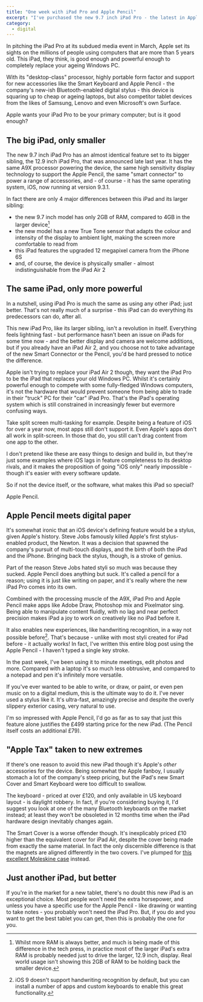 ```yaml
---
title: "One week with iPad Pro and Apple Pencil"
excerpt: "I've purchased the new 9.7 inch iPad Pro - the latest in Apple's iPad range - along with the Apple Pencil. Here's what I make of it."
category:
  - digital
---
```


In pitching the iPad Pro at its subdued media event in March, Apple set its sights on the millions of people using computers that are more than 5 years old. This iPad, they think, is good enough and powerful enough to completely replace your ageing Windows PC.

With its "desktop-class" processor, highly portable form factor and support for new accessories like the Smart Keyboard and Apple Pencil - the company's new-ish Bluetooth-enabled digital stylus - this device is squaring up to cheap or ageing laptops, but also competitor tablet devices from the likes of Samsung, Lenovo and even Microsoft's own Surface. 

Apple wants your iPad Pro to be your primary computer; but is it good enough?

## The big iPad, only smaller

The new 9.7 inch iPad Pro has an almost identical feature set to its bigger sibling, the 12.9 inch iPad Pro, that was announced late last year. It has the same A9X processor powering the device, the same high sensitivity display technology to support the Apple Pencil, the same "smart connector" to power a range of accessories, and - of course - it has the same operating system, iOS, now running at version 9.3.1.

In fact there are only 4 major differences between this iPad and its larger sibling:

- the new 9.7 inch model has only 2GB of RAM, compared to 4GB in the larger device[^1]
- the new model has a new True Tone sensor that adapts the colour and intensity of the display to ambient light, making the screen more comfortable to read from
- this iPad features the upgraded 12 megapixel camera from the iPhone 6S
- and, of course, the device is physically smaller - almost indistinguishable from the iPad Air 2

[^1]: Whilst more RAM is always better, and much is being made of this difference in the tech press, in practice most of the larger iPad's extra RAM is probably needed just to drive the larger, 12.9 inch, display. Real world usage isn't showing this 2GB of RAM to be holding back the smaller device.

## The same iPad, only more powerful

In a nutshell, using iPad Pro is much the same as using any other iPad; just better. That's not really much of a surprise - this iPad can do everything its predecessors can do, after all. 

This new iPad Pro, like its larger sibling, isn't a revolution in itself. Everything feels lightning fast - but performance hasn't been an issue on iPads for some time now - and the better display and camera are welcome additions, but if you already have an iPad Air 2, and you choose not to take advantage of the new Smart Connector or the Pencil, you'd be hard pressed to notice the difference.

Apple isn't trying to replace your iPad Air 2 though, they want the iPad Pro to be the iPad that replaces your old Windows PC. Whilst it's certainly powerful enough to compete with some fully-fledged Windows computers, it's not the hardware that would prevent someone from being able to trade in their "truck" PC for their "car" iPad Pro. That's the iPad's operating system which is still constrained in increasingly fewer but evermore confusing ways.

Take split screen multi-tasking for example. Despite being a feature of iOS for over a year now, most apps still don't support it. Even Apple's apps don't all work in split-screen. In those that do, you still can't drag content from one app to the other. 

I don't pretend like these are easy things to design and build in, but they're just some examples where iOS lags in feature completeness to its desktop rivals, and it makes the proposition of going "iOS only" nearly impossible - though it's easier with every software update.

So if not the device itself, or the software, what makes this iPad so special?

Apple Pencil.

## Apple Pencil meets digital paper

It's somewhat ironic that an iOS device's defining feature would be a stylus, given Apple's history. Steve Jobs famously killed Apple's first stylus-enabled product, the Newton. It was a decision that spawned the company's pursuit of multi-touch displays, and the birth of both the iPad and the iPhone. Bringing back the stylus, though, is a stroke of genius.

Part of the reason Steve Jobs hated styli so much was because they sucked. Apple Pencil does anything but suck. It's called a pencil for a reason; using it is just like writing on paper, and it's really where the new iPad Pro comes into its own.

Combined with the processing muscle of the A9X, iPad Pro and Apple Pencil make apps like Adobe Draw, Photoshop mix and Pixelmator sing. Being able to manipulate content fluidly, with no lag and near perfect precision makes iPad a joy to work on creatively like no iPad before it.

It also enables new experiences, like handwriting recognition, in a way not possible before[^2]. That's because - unlike with most styli created for iPad before - it actually works! In fact, I've written this entire blog post using the Apple Pencil - I haven't typed a single key stroke.

[^2]: iOS 9 doesn't support handwriting recognition by default, but you can install a number of apps and custom keyboards to enable this great functionality.

In the past week, I've been using it to minute meetings, edit photos and more. Compared with a laptop it's so much less obtrusive, and compared to a notepad and pen it's infinitely more versatile.

If you've ever wanted to be able to write, or draw, or paint, or even pen music on to a digital medium, this is the ultimate way to do it. I've never used a stylus like it. It's ultra-fast, amazingly precise and despite the overly slippery exterior casing, very natural to use.

I'm so impressed with Apple Pencil, I'd go as far as to say that  just this feature alone justifies the £499 starting price for the new iPad. (The Pencil itself costs an additional £79).

## "Apple Tax" taken to new extremes

If there's one reason to avoid this new iPad though it's Apple's *other* accessories for the device. Being somewhat the Apple fanboy, I usually stomach a lot of the company's steep pricing, but the iPad's new Smart Cover and Smart Keyboard were too difficult to swallow.

The keyboard - priced at over £120, and only available in US keyboard layout - is daylight robbery. In fact, if you're considering buying it, I'd suggest you look at one of the many Bluetooth keyboards on the market instead; at least they won't be obsoleted in 12 months time when the iPad hardware design inevitably changes again.

The Smart Cover is a worse offender though. It's inexplicably priced £10 higher than the equivalent cover for iPad Air, despite the cover being made from exactly the same material. In fact the only discernible difference is that the magnets are aligned differently in the two covers. I've plumped for [this excellent Moleskine case](https://www.amazon.co.uk/dp/B00W6Q207C/ref=cm_sw_r_cp_awd_hxAaxbPS94W59) instead.

## Just another iPad, but better

If you're in the market for a new tablet, there's no doubt this new iPad is an exceptional choice. Most people won't need the extra horsepower, and unless you have a specific use for the Apple Pencil - like drawing or wanting to take notes - you probably won't need the iPad Pro. But, if you do and you want to get the best tablet you can get, then this is probably the one for you.